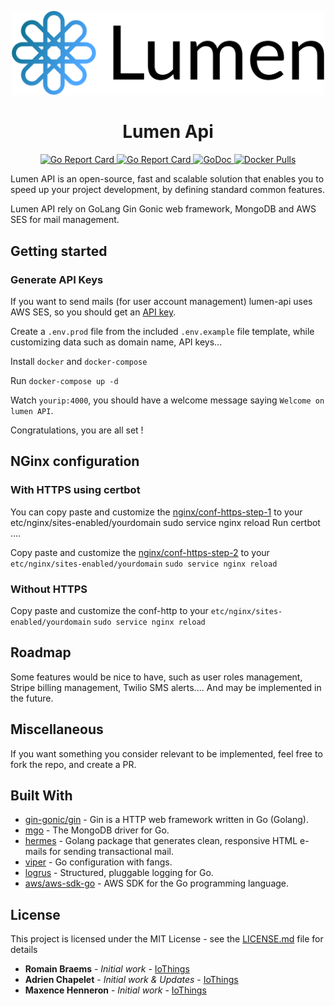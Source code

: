 <p align="center">
    <a href="https://github.com/adrien3d/lumen-api">
        <img width="500px" src="https://raw.githubusercontent.com/adrien3d/lumen-api/master/lumen-logo.png" />
    </a>
</p>

<h1 align="center">Lumen Api</h1>

<p align="center">
    <a href="https://github.com/adrien3d/lumen-api/blob/master/LICENSE.md">
        <img alt="Go Report Card" src="https://img.shields.io/github/license/adrien3d/lumen-api.svg">
    </a>
    <a href="https://goreportcard.com/report/github.com/adrien3d/lumen-api">
        <img alt="Go Report Card" src="https://goreportcard.com/badge/github.com/adrien3d/lumen-api">
    </a>
    <a href="https://godoc.org/github.com/adrien3d/lumen-api">
        <img alt="GoDoc" src="https://godoc.org/github.com/adrien3d/lumen-api?status.svg">
    </a>
    <a href="https://hub.docker.com/r/adrien3d/lumen-api">
        <img alt="Docker Pulls" src="https://img.shields.io/docker/pulls/adrien3d/lumen-api.svg">
    </a>
</p>


Lumen API is an open-source, fast and scalable solution that enables you to speed up your project development, by defining standard common features.

Lumen API rely on GoLang Gin Gonic web framework, MongoDB and AWS SES for mail management.

## Getting started
### Generate API Keys
If you want to send mails (for user account management) lumen-api uses AWS SES, so you should get an [API key](https://docs.aws.amazon.com/ses/latest/DeveloperGuide/get-aws-keys.html).

Create a `.env.prod` file from the included `.env.example` file template, while customizing data such as domain name, API keys...

Install `docker` and `docker-compose`

Run `docker-compose up -d`

Watch `yourip:4000`, you should have a welcome message saying `Welcome on lumen API`.

Congratulations, you are all set !

## NGinx configuration
### With HTTPS using certbot
You can copy paste and customize the [nginx/conf-https-step-1](https://github.com/adrien3d/lumen-api/tree/master/nginx/conf-https-step-1) to your etc/nginx/sites-enabled/yourdomain
sudo service nginx reload
Run certbot ....

Copy paste and customize the [nginx/conf-https-step-2](https://github.com/adrien3d/lumen-api/tree/master/nginx/conf-https-step-2)
to your `etc/nginx/sites-enabled/yourdomain`
`sudo service nginx reload`

### Without HTTPS

Copy paste and customize the conf-http
to your `etc/nginx/sites-enabled/yourdomain`
`sudo service nginx reload`


## Roadmap
Some features would be nice to have, such as user roles management, Stripe billing management, Twilio SMS alerts.... And may be implemented in the future.

## Miscellaneous
If you want something you consider relevant to be implemented, feel free to fork the repo, and create a PR.

## Built With

* [gin-gonic/gin](https://github.com/gin-gonic/gin) - Gin is a HTTP web framework written in Go (Golang).
* [mgo](https://github.com/globalsign/mgo) - The MongoDB driver for Go.
* [hermes](https://github.com/matcornic/hermes) - Golang package that generates clean, responsive HTML e-mails for sending transactional mail.
* [viper](https://github.com/spf13/viper) - Go configuration with fangs.
* [logrus](https://github.com/sirupsen/logrus) - Structured, pluggable logging for Go.
* [aws/aws-sdk-go](https://github.com/aws/aws-sdk-go) - AWS SDK for the Go programming language.

## License

This project is licensed under the MIT License - see the [LICENSE.md](LICENSE.md) file for details
* **Romain Braems** - *Initial work* - [IoThings](https://github.com/rb62680)
* **Adrien Chapelet** - *Initial work & Updates* - [IoThings](https://github.com/adrien3d)
* **Maxence Henneron** - *Initial work* - [IoThings](https://github.com/maxencehenneron)

